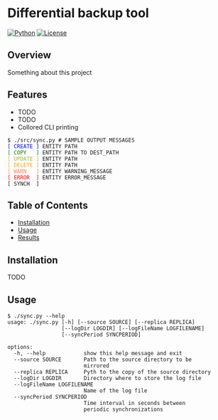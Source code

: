 # Differential backup tool

[![Python](https://img.shields.io/badge/python-3.10%2B-blue.svg)](https://www.python.org/downloads/release)
[![License](https://img.shields.io/badge/license-MIT-green.svg)](https://github.com/nierja/sync/blob/master/LICENSE)

## Overview

Something about this project

## Features

- TODO 
- TODO
- Collored CLI printing

<pre><code>$ ./src/sync.py # SAMPLE OUTPUT MESSAGES
<span style="color:blue">[ CREATE ]</span> ENTITY PATH
<span style="color:green">[ COPY   ]</span> ENTITY PATH TO DEST_PATH
<span style="color:#aeb32e">[ UPDATE ]</span> ENTITY PATH
<span style="color:orange">[ DELETE ]</span> ENTITY PATH 
<span style="color:#ff834e">[ WARN   ]</span> ENTITY WARNING_MESSAGE
<span style="color:red">[ ERROR  ]</span> ENTITY ERROR_MESSAGE
[ SYNCH  ]
</code></pre>

## Table of Contents

- [Installation](#installation)
- [Usage](#usage)
- [Results](#results)

## Installation

TODO

## Usage



```shell
$ ./sync.py --help
usage: ./sync.py [-h] [--source SOURCE] [--replica REPLICA] 
                 [--logDir LOGDIR] [--logFileName LOGFILENAME] 
                 [--syncPeriod SYNCPERIOD]

options:
  -h, --help            show this help message and exit
  --source SOURCE       Path to the source directory to be 
                        mirrored
  --replica REPLICA     Pyth to the copy of the source directory
  --logDir LOGDIR       Directory where to store the log file
  --logFileName LOGFILENAME
                        Name of the log file
  --syncPeriod SYNCPERIOD
                        Time interval in seconds between 
                        periodic synchronizations
```